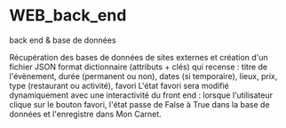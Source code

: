 # WEB_back_end
back end &amp; base de données

Récupération des bases de données de sites externes et création d'un fichier JSON format dictionnaire (attributs + clés) qui recense : titre de l'évènement, durée (permanent ou non), dates (si temporaire), lieux, prix, type (restaurant ou activité), favori
L'état favori sera modifié dynamiquement avec une interactivité du front end : lorsque l'utilisateur clique sur le bouton favori, l'état passe de False à True dans la base de données et l'enregistre dans Mon Carnet.
